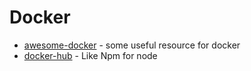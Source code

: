 # Docker
- [awesome-docker](https://github.com/veggiemonk/awesome-docker) - some useful resource for docker
- [docker-hub](https://hub.docker.com/) - Like Npm for node